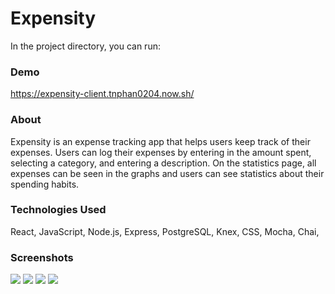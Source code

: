 # Expensity

In the project directory, you can run:

### Demo
https://expensity-client.tnphan0204.now.sh/

### About
Expensity is an expense tracking app that helps users keep track of their expenses. Users can log their expenses by entering in the amount spent, selecting a category, and entering a description. On the statistics page, all expenses can be seen in the graphs and users can see statistics about their spending habits.


### Technologies Used
React, JavaScript, Node.js, Express, PostgreSQL, Knex, CSS, Mocha, Chai, 

### Screenshots
![](./images/expensity1.png)
![](./images/expensity2.png)
![](./images/expensity3.png)
![](./images/expensity4.png)